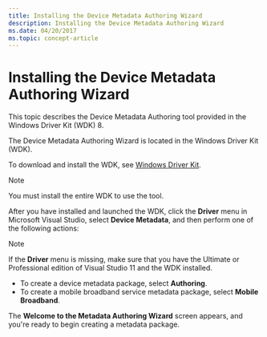 ```yaml
---
title: Installing the Device Metadata Authoring Wizard
description: Installing the Device Metadata Authoring Wizard
ms.date: 04/20/2017
ms.topic: concept-article
---
```


# Installing the Device Metadata Authoring Wizard

This topic describes the Device Metadata Authoring tool provided in the Windows Driver Kit (WDK) 8.

The Device Metadata Authoring Wizard is located in the Windows Driver Kit (WDK).

To download and install the WDK, see [Windows Driver Kit](../download-the-wdk.md).

>[!NOTE]
>You must install the entire WDK to use the tool.

After you have installed and launched the WDK, click the **Driver** menu in Microsoft Visual Studio, select **Device Metadata**, and then perform one of the following actions:

>[!NOTE]
>If the **Driver** menu is missing, make sure that you have the Ultimate or Professional edition of Visual Studio 11 and the WDK installed.

- To create a device metadata package, select **Authoring**.
- To create a mobile broadband service metadata package, select **Mobile Broadband**.

The **Welcome to the Metadata Authoring Wizard** screen appears, and you're ready to begin creating a metadata package.
